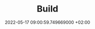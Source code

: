 ---
title: Build
date: 2022-05-17 09:00:59.749669000 +02:00
source_url: https://www.goodreads.com/book/show/59696349-build
source_domain: goodreads.com
author_name: Tony Fadell
author_avatar: ''
category: books
type: books.book
description: The 101 guide on how to build ambitious products whether physical or digital, at a corporate or startup. Lots a timeless advice.
images:
- https://i.gr-assets.com/images/S/compressed.photo.goodreads.com/books/1652120231l/59696349._SX1200_SY630_.jpg
---